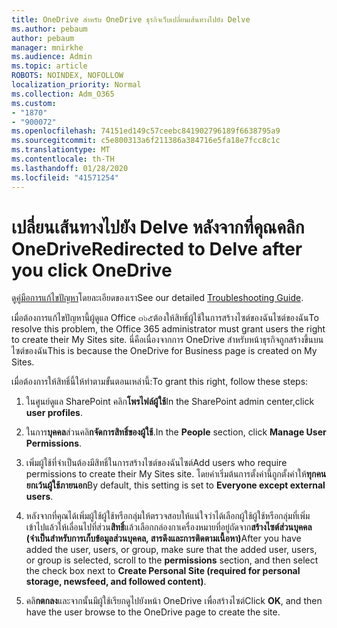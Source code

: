 ```yaml
---
title: OneDrive สำหรับ OneDrive ธุรกิจเว็บเปลี่ยนเส้นทางไปยัง Delve
ms.author: pebaum
author: pebaum
manager: mnirkhe
ms.audience: Admin
ms.topic: article
ROBOTS: NOINDEX, NOFOLLOW
localization_priority: Normal
ms.collection: Adm_O365
ms.custom:
- "1870"
- "900072"
ms.openlocfilehash: 74151ed149c57ceebc841902796189f6638795a9
ms.sourcegitcommit: c5e800313a6f211386a384716e5fa18e7fcc8c1c
ms.translationtype: MT
ms.contentlocale: th-TH
ms.lasthandoff: 01/28/2020
ms.locfileid: "41571254"
---
```

# <a name="redirected-to-delve-after-you-click-onedrive"></a><span data-ttu-id="cdd9b-102">เปลี่ยนเส้นทางไปยัง Delve หลังจากที่คุณคลิก OneDrive</span><span class="sxs-lookup"><span data-stu-id="cdd9b-102">Redirected to Delve after you click OneDrive</span></span>

<span data-ttu-id="cdd9b-103">ดู[คู่มือการแก้ไขปัญหา](https://docs.microsoft.com/sharepoint/support/sites/troubleshooting-guide-for-sites-stopped-at-provisioning)โดยละเอียดของเรา</span><span class="sxs-lookup"><span data-stu-id="cdd9b-103">See our detailed [Troubleshooting Guide](https://docs.microsoft.com/sharepoint/support/sites/troubleshooting-guide-for-sites-stopped-at-provisioning).</span></span>

<span data-ttu-id="cdd9b-104">เมื่อต้องการแก้ไขปัญหานี้ผู้ดูแล Office ๓๖๕ต้องให้สิทธิ์ผู้ใช้ในการสร้างไซต์ของฉันไซต์ของฉัน</span><span class="sxs-lookup"><span data-stu-id="cdd9b-104">To resolve this problem, the Office 365 administrator must grant users the right to create their My Sites site.</span></span> <span data-ttu-id="cdd9b-105">นี่คือเนื่องจากการ OneDrive สำหรับหน้าธุรกิจถูกสร้างขึ้นบนไซต์ของฉัน</span><span class="sxs-lookup"><span data-stu-id="cdd9b-105">This is because the OneDrive for Business page is created on My Sites.</span></span>

<span data-ttu-id="cdd9b-106">เมื่อต้องการให้สิทธิ์นี้ให้ทำตามขั้นตอนเหล่านี้:</span><span class="sxs-lookup"><span data-stu-id="cdd9b-106">To grant this right, follow these steps:</span></span>

1. <span data-ttu-id="cdd9b-107">ในศูนย์ดูแล SharePoint คลิก**โพรไฟล์ผู้ใช้**</span><span class="sxs-lookup"><span data-stu-id="cdd9b-107">In the SharePoint admin center,click **user profiles**.</span></span>

2. <span data-ttu-id="cdd9b-108">ในการ**บุคคล**ส่วนคลิ**กจัดการสิทธิ์ของผู้ใช้**.</span><span class="sxs-lookup"><span data-stu-id="cdd9b-108">In the **People** section, click **Manage User Permissions**.</span></span>

3. <span data-ttu-id="cdd9b-109">เพิ่มผู้ใช้ที่จำเป็นต้องมีสิทธิ์ในการสร้างไซต์ของฉันไซต์</span><span class="sxs-lookup"><span data-stu-id="cdd9b-109">Add users who require permissions to create their My Sites site.</span></span> <span data-ttu-id="cdd9b-110">โดยค่าเริ่มต้นการตั้งค่านี้ถูกตั้งค่าให้**ทุกคนยกเว้นผู้ใช้ภายนอก**</span><span class="sxs-lookup"><span data-stu-id="cdd9b-110">By default, this setting is set to **Everyone except external users**.</span></span>

4. <span data-ttu-id="cdd9b-111">หลังจากที่คุณได้เพิ่มผู้ใช้ผู้ใช้หรือกลุ่มให้ตรวจสอบให้แน่ใจว่าได้เลือกผู้ใช้ผู้ใช้หรือกลุ่มที่เพิ่มเข้าไปแล้วให้เลื่อนไปที่ส่วน**สิทธิ์**แล้วเลือกกล่องกาเครื่องหมายที่อยู่ถัดจาก**สร้างไซต์ส่วนบุคคล (จำเป็นสำหรับการเก็บข้อมูลส่วนบุคคล, สารดึงและการติดตามเนื้อหา)**</span><span class="sxs-lookup"><span data-stu-id="cdd9b-111">After you have added the user, users, or group, make sure that the added user, users, or group is selected, scroll to the **permissions** section, and then select the check box next to **Create Personal Site (required for personal storage, newsfeed, and followed content)**.</span></span>

5. <span data-ttu-id="cdd9b-112">คลิ**กตกลง**และจากนั้นมีผู้ใช้เรียกดูไปยังหน้า OneDrive เพื่อสร้างไซต์</span><span class="sxs-lookup"><span data-stu-id="cdd9b-112">Click **OK**, and then have the user browse to the OneDrive page to create the site.</span></span>
